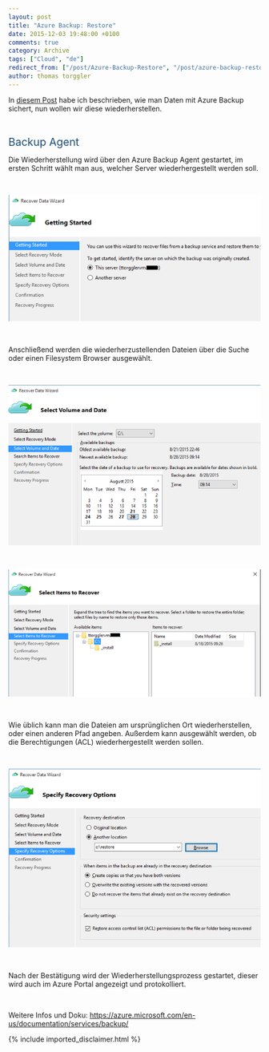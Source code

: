 ```yaml
---
layout: post
title: "Azure Backup: Restore"
date: 2015-12-03 19:48:00 +0100
comments: true
category: Archive
tags: ["Cloud", "de"]
redirect_from: ["/post/Azure-Backup-Restore", "/post/azure-backup-restore"]
author: thomas torggler
---
```

<!-- more -->
<p>In <a href="/post/Azure-Backup.aspx">diesem Post</a> habe ich beschrieben, wie man Daten mit Azure Backup sichert, nun wollen wir diese wiederherstellen.
</p><p>&nbsp;
&nbsp;</p><p><span style="color:#1e4e79; font-size:16pt">Backup Agent
</span></p><p>Die Wiederherstellung wird über den Azure Backup Agent gestartet, im ersten Schritt wählt man aus, welcher Server wiederhergestellt werden soll.
</p><p>&nbsp;
&nbsp;</p><p><img src="/assets/archive/112615_1448_AzureBackup1.png" alt="">
	</p><p>&nbsp;
&nbsp;</p><p>Anschließend werden die wiederherzustellenden Dateien über die Suche oder einen Filesystem Browser ausgewählt. 
</p><p>&nbsp;
&nbsp;</p><p><img src="/assets/archive/112615_1448_AzureBackup2.png" alt="">
	</p><p>&nbsp;
&nbsp;</p><p><img src="/assets/archive/112615_1448_AzureBackup3.png" alt="">
	</p><p>&nbsp;
&nbsp;</p><p>Wie üblich kann man die Dateien am ursprünglichen Ort wiederherstellen, oder einen anderen Pfad angeben. Außerdem kann ausgewählt werden, ob die Berechtigungen (ACL) wiederhergestellt werden sollen. 
</p><p>&nbsp;
&nbsp;</p><p><img src="/assets/archive/112615_1448_AzureBackup4.png" alt="">
	</p><p>&nbsp;
&nbsp;</p><p>Nach der Bestätigung wird der Wiederherstellungsprozess gestartet, dieser wird auch im Azure Portal angezeigt und protokolliert.
</p><p>
&nbsp;</p><p>Weitere Infos und Doku: <a href="https://azure.microsoft.com/en-us/documentation/services/backup/">https://azure.microsoft.com/en-us/documentation/services/backup/</a></p>
{% include imported_disclaimer.html %}
